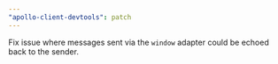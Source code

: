```yaml
---
"apollo-client-devtools": patch
---
```


Fix issue where messages sent via the `window` adapter could be echoed back to the sender.
